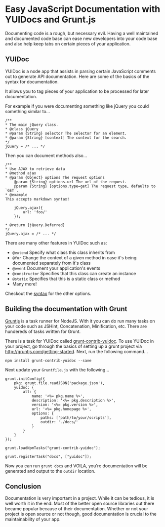 # Easy JavaScript Documentation with YUIDocs and Grunt.js

Documenting code is a rough, but necessary evil. Having a well maintained and
documented code base can ease new developers into your code base and also help
keep tabs on certain pieces of your application.

## YUIDoc

YUIDoc is a node app that assists in parsing certain JavaScript comments out to
generate API documentation. Here are some of the basics of the syntax for
documentation.

It allows you to tag pieces of your application to be processed for later 
documentation.

For example if you were documenting something like jQuery you could something 
similar to...

    /**
    * The main jQuery class.
    * @class jQuery
    * @param {String} selector The selector for an element.
    * @param {String} [context] The context for the search.
    */
    jQuery = /* ... */

Then you can document methods also...

    /**
    * Use AJAX to retrieve data
    * @method ajax
    * @param {Object} options The request options
        @param {String} options.url The url of the request.
        @param {String} [options.type=get] The request type, defaults to `GET`.
    * @example
    This accepts markdown syntax!

        jQuery.ajax({ 
            url: 'foo/'
        });

    * @return {jQuery.Deferred}
    */ 
    jQuery.ajax = /* ... */

There are many other features in YUIDoc such as:

* `@extend` Specify what class this class inherits from
* `@for` Change the context of a given method in case it's being documented 
separately from it's class
* `@event` Document your application's events
* `@constructor` Specifies that this class can create an instance
* `@static` Specifies that this is a static class or method
* Many more!

Checkout the [syntax][1] for the other options.

## Building the documentation with Grunt

[Gruntjs][2] is a task runner for NodeJS. With it you can do run many tasks on 
your code such as JSHint, Concatenation, Minification, etc. There are hundereds 
of tasks written for Grunt.

There is a task for YUIDoc called [grunt-contrib-yuidoc][3]. To use YUIDoc in
your project, go through the basics of setting up a grunt project via
http://gruntjs.com/getting-started. Next, run the following command...

    npm install grunt-contrib-yuidoc --save

Next update your `Gruntfile.js` with the following...

    grunt.initConfig({
        pkg: grunt.file.readJSON('package.json'),
        yuidoc: {
            all: {
                name: '<%= pkg.name %>',
                description: '<%= pkg.description %>',
                version: '<%= pkg.version %>',
                url: '<%= pkg.homepage %>',
                options: {
                    paths: ['path/to/your/scripts'],
                    outdir: './docs/'
                }
            }
        }
    });

    grunt.loadNpmTasks("grunt-contrib-yuidoc");

    grunt.registerTask("docs", ["yuidoc"]);

Now you can run `grunt docs` and VOILA, you're documentation will be generated
and output to the `outdir` location.

## Conclusion

Documentation is very important in a project. While it can be tedious, it is
well worth it in the end. Most of the better open source libraries out there
became popular because of their documentation. Whether or not your project is
open source or not though, good documentation is crucial to the maintainability
of your app.

[1]: http://tech.pro/tutorial/1729/easy-javascript-documentation-with-yuidocs-and-gruntjs
[2]: http://gruntjs.com/
[3]: https://github.com/gruntjs/grunt-contrib-yuidoc